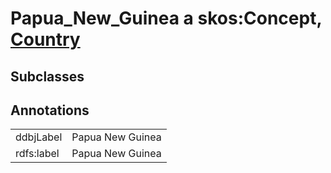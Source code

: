 # Papua_New_Guinea a skos:Concept, [Country](/0.1/Country)

## Subclasses

## Annotations

|||
|-----|-----|
|ddbjLabel|Papua New Guinea|
|rdfs:label|Papua New Guinea|

